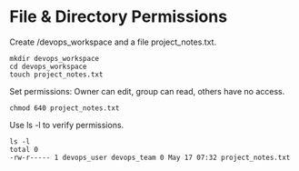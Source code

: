 # File & Directory Permissions

Create /devops_workspace and a file project_notes.txt.
    
    mkdir devops_workspace
    cd devops_workspace
    touch project_notes.txt
Set permissions:
Owner can edit, group can read, others have no access.

    chmod 640 project_notes.txt

Use ls -l to verify permissions.

    ls -l
    total 0
    -rw-r----- 1 devops_user devops_team 0 May 17 07:32 project_notes.txt
